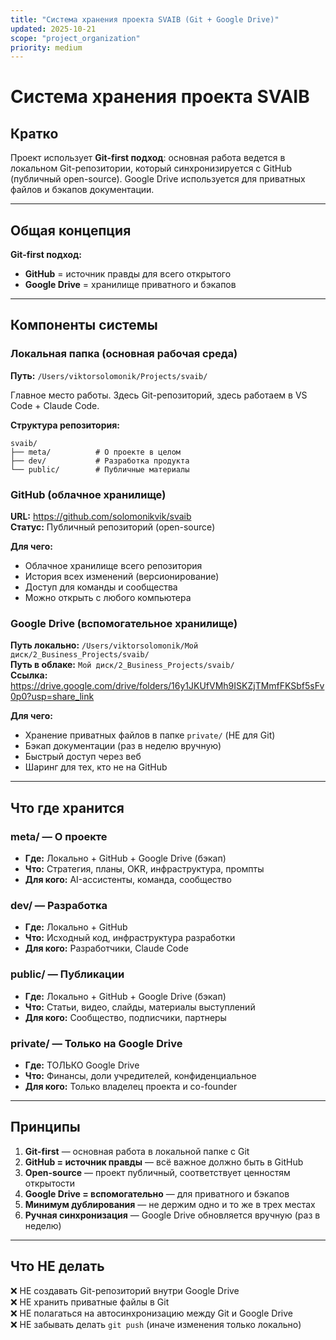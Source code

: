 ```yaml
---
title: "Система хранения проекта SVAIB (Git + Google Drive)"
updated: 2025-10-21
scope: "project_organization"
priority: medium
---
```


# Система хранения проекта SVAIB

## Кратко

Проект использует **Git-first подход**: основная работа ведется в локальном Git-репозитории, который синхронизируется с GitHub (публичный open-source). Google Drive используется для приватных файлов и бэкапов документации.

---

## Общая концепция

**Git-first подход:**
- **GitHub** = источник правды для всего открытого
- **Google Drive** = хранилище приватного и бэкапов

---

## Компоненты системы

### Локальная папка (основная рабочая среда)

**Путь:** `/Users/viktorsolomonik/Projects/svaib/`

Главное место работы. Здесь Git-репозиторий, здесь работаем в VS Code + Claude Code.

**Структура репозитория:**
```
svaib/
├── meta/          # О проекте в целом
├── dev/           # Разработка продукта
└── public/        # Публичные материалы
```

### GitHub (облачное хранилище)

**URL:** https://github.com/solomonikvik/svaib  
**Статус:** Публичный репозиторий (open-source)

**Для чего:**
- Облачное хранилище всего репозитория
- История всех изменений (версионирование)
- Доступ для команды и сообщества
- Можно открыть с любого компьютера

### Google Drive (вспомогательное хранилище)

**Путь локально:** `/Users/viktorsolomonik/Мой диск/2_Business_Projects/svaib/`  
**Путь в облаке:** `Мой диск/2_Business_Projects/svaib/`  
**Ссылка:** https://drive.google.com/drive/folders/16y1JKUfVMh9ISKZjTMmfFKSbf5sFv0p0?usp=share_link

**Для чего:**
- Хранение приватных файлов в папке `private/` (НЕ для Git)
- Бэкап документации (раз в неделю вручную)
- Быстрый доступ через веб
- Шаринг для тех, кто не на GitHub

---

## Что где хранится

### meta/ — О проекте
- **Где:** Локально + GitHub + Google Drive (бэкап)
- **Что:** Стратегия, планы, OKR, инфраструктура, промпты
- **Для кого:** AI-ассистенты, команда, сообщество

### dev/ — Разработка
- **Где:** Локально + GitHub
- **Что:** Исходный код, инфраструктура разработки
- **Для кого:** Разработчики, Claude Code

### public/ — Публикации
- **Где:** Локально + GitHub + Google Drive (бэкап)
- **Что:** Статьи, видео, слайды, материалы выступлений
- **Для кого:** Сообщество, подписчики, партнеры

### private/ — Только на Google Drive
- **Где:** ТОЛЬКО Google Drive
- **Что:** Финансы, доли учредителей, конфиденциальное
- **Для кого:** Только владелец проекта и co-founder

---

## Принципы

1. **Git-first** — основная работа в локальной папке с Git
2. **GitHub = источник правды** — всё важное должно быть в GitHub
3. **Open-source** — проект публичный, соответствует ценностям открытости
4. **Google Drive = вспомогательно** — для приватного и бэкапов
5. **Минимум дублирования** — не держим одно и то же в трех местах
6. **Ручная синхронизация** — Google Drive обновляется вручную (раз в неделю)

---

## Что НЕ делать

❌ НЕ создавать Git-репозиторий внутри Google Drive  
❌ НЕ хранить приватные файлы в Git  
❌ НЕ полагаться на автосинхронизацию между Git и Google Drive  
❌ НЕ забывать делать `git push` (иначе изменения только локально)
